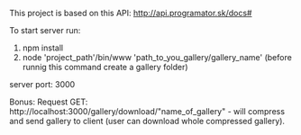 This project is based on this API: http://api.programator.sk/docs#

To start server run:
 1. npm install
 2. node 'project_path'/bin/www 'path_to_you_gallery/gallery_name'  (before runnig this command create a gallery folder)

server port: 3000

Bonus: Request GET: http://localhost:3000/gallery/download/"name_of_gallery" - will compress and send gallery to client (user can download whole compressed gallery).
